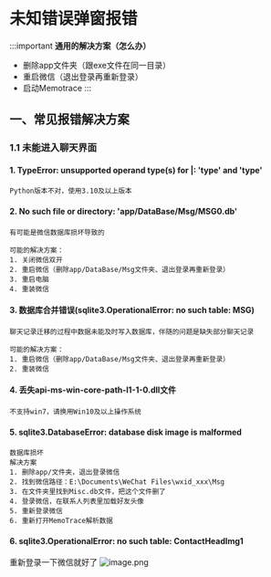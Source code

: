 # 未知错误弹窗报错

:::important
**通用的解决方案（怎么办）**
* 删除app文件夹（跟exe文件在同一目录）
* 重启微信（退出登录再重新登录）
* 启动Memotrace
:::

## 一、常见报错解决方案

### 1.1 未能进入聊天界面

#### 1. TypeError: unsupported operand type(s) for |: 'type' and 'type'

```text
Python版本不对，使用3.10及以上版本
```
#### 2. No such file or directory: 'app/DataBase/Msg/MSG0.db'
    
```text
有可能是微信数据库损坏导致的

可能的解决方案：
1. 关闭微信双开
2. 重启微信（删除app/DataBase/Msg文件夹、退出登录再重新登录）
3. 重启电脑
4. 重装微信
```

#### 3. 数据库合并错误(sqlite3.OperationalError: no such table: MSG)

```text
聊天记录迁移的过程中数据未能及时写入数据库，伴随的问题是缺失部分聊天记录

可能的解决方案：
1. 重启微信（删除app/DataBase/Msg文件夹、退出登录再重新登录）
2. 重装微信
```

#### 4. 丢失api-ms-win-core-path-l1-1-0.dll文件

```text
不支持win7，请换用Win10及以上操作系统
```

#### 5. sqlite3.DatabaseError: database disk image is malformed

```text
数据库损坏
解决方案
1. 删除app/文件夹，退出登录微信
2. 找到微信路径：E:\Documents\WeChat Files\wxid_xxx\Msg
3. 在文件夹里找到Misc.db文件，把这个文件删了
4. 登录微信，在联系人列表里加载好友头像
5. 重新登录微信
6. 重新打开MemoTrace解析数据
```

#### 6. sqlite3.OperationalError: no such table: ContactHeadImg1

重新登录一下微信就好了
![image.png](https://blog.lc044.love/static/img/a5dd90b7614ee0301e8c7a06d059bc48.image.webp)
